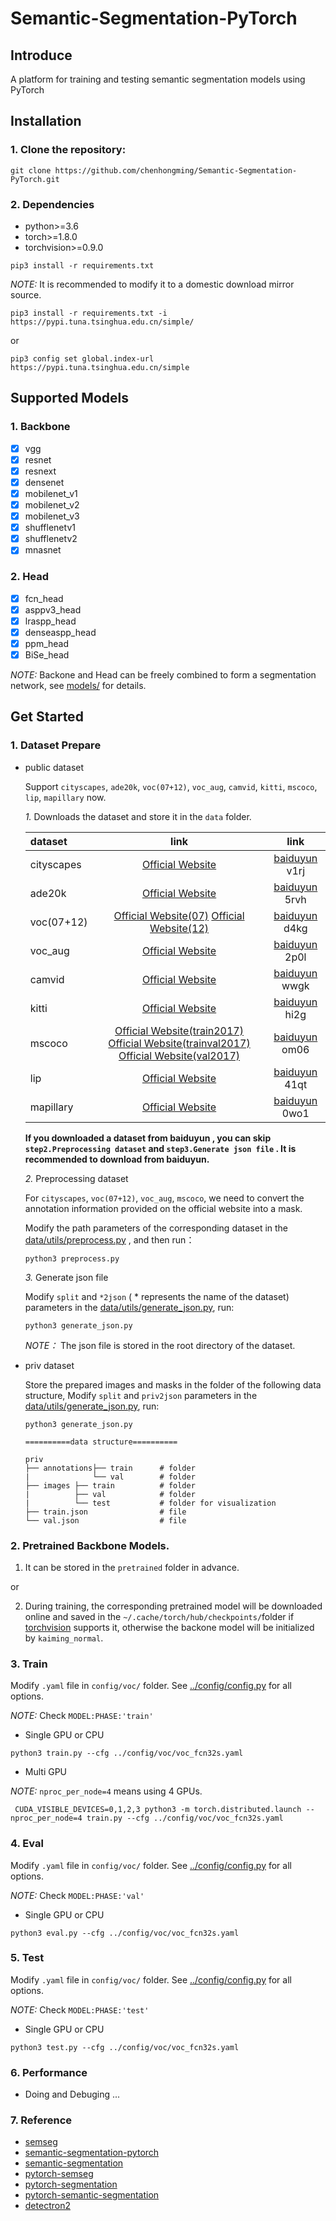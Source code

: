 # Semantic-Segmentation-PyTorch

## Introduce  
A platform for training and testing semantic segmentation models using PyTorch  
## Installation  
### 1. Clone the repository:  
```
git clone https://github.com/chenhongming/Semantic-Segmentation-PyTorch.git
```  
### 2. Dependencies  
* python>=3.6
* torch>=1.8.0
* torchvision>=0.9.0
```
pip3 install -r requirements.txt
```  
*NOTE:*
It is recommended to modify it to a domestic download mirror source.
```
pip3 install -r requirements.txt -i https://pypi.tuna.tsinghua.edu.cn/simple/
```  
or 
```
pip3 config set global.index-url https://pypi.tuna.tsinghua.edu.cn/simple
```  

## Supported Models

### 1. Backbone
- [x]  vgg
- [x]  resnet 
- [x]  resnext
- [x]  densenet 
- [x]  mobilenet_v1
- [x]  mobilenet_v2
- [x]  mobilenet_v3
- [x]  shufflenetv1
- [x]  shufflenetv2
- [x]  mnasnet 
### 2. Head
- [x] fcn_head
- [x] asppv3_head
- [x] lraspp_head
- [x] denseaspp_head
- [x] ppm_head
- [x] BiSe_head

*NOTE:*  Backone and Head can be freely combined to form a segmentation network, see [models/](https://github.com/chenhongming/Semantic-Segmentation-PyTorch/tree/master/models) for details.
## Get Started  

### 1. Dataset Prepare  

* public dataset  

  Support `cityscapes`, `ade20k`, `voc(07+12)`, `voc_aug`, `camvid`, `kitti`, `mscoco`, `lip`, `mapillary` now.  

  *1.* Downloads the dataset and store it in the `data` folder.

   |  dataset    |  link                 |  link                 | 
   | :-----------| :-------------------: | :-------------------: |  
   | cityscapes  | [Official Website](https://www.cityscapes-dataset.com/downloads/) |                       [baiduyun](https://pan.baidu.com/s/1c_1aZFY1TnwW-YYRB5cC3w)  v1rj |  
   | ade20k      | [Official Website](http://data.csail.mit.edu/places/ADEchallenge/ADEChallengeData2016.zip) |                                                       [baiduyun](https://pan.baidu.com/s/1hjeCzXutn6l7tNwrt38K9Q) 5rvh |  
   | voc(07+12)  | [Official Website(07)](http://host.robots.ox.ac.uk/pascal/VOC/voc2007/VOCtrainval_06-Nov-2007.tar) [Official Website(12)](http://host.robots.ox.ac.uk/pascal/VOC/voc2012/VOCtrainval_11-May-2012.tar)|                                             [baiduyun](https://pan.baidu.com/s/1eGVnir5Zk3GYo2dcC7aiTg) d4kg |  
   | voc_aug     | [Official Website](http://www.eecs.berkeley.edu/Research/Projects/CS/vision/grouping/semantic_contours/benchmark.tgz) |                                                                           [baiduyun](https://pan.baidu.com/s/1AOgs728a7sEA6KLaOXdPfA) 2p0l | 
   | camvid      | [Official Website](http://mi.eng.cam.ac.uk/research/projects/VideoRec/CamVid/#ClassLabels) |                                                            [baiduyun](https://pan.baidu.com/s/1g_AluPvJ36fPGkeznptDuA) wwgk |  
   | kitti       | [Official Website](http://www.cvlibs.net/datasets/kitti/eval_semseg.php?benchmark=semantics2015) |                                                        [baiduyun](https://pan.baidu.com/s/1uT0A0chXlfp8A5x2kX7XbA) hi2g |  
   | mscoco      | [Official Website(train2017)](http://images.cocodataset.org/zips/train2017.zip)            [Official Website(trainval2017)](http://images.cocodataset.org/annotations/annotations_trainval2017.zip)      [Official Website(val2017)](http://images.cocodataset.org/zips/val2017.zip)|                                           [baiduyun](https://pan.baidu.com/s/1VbV34N8h3uvkEvwVmk3B9A) om06 |  
   | lip         | [Official Website](http://hcp.sysu.edu.cn/lip) |                                          [baiduyun](https://pan.baidu.com/s/1aa2ykYrwhCxx8yl_UjJieQ) 41qt | 
   | mapillary   | [Official Website](https://www.mapillary.com/dataset/vistas) |                            [baiduyun](https://pan.baidu.com/s/1EI0IlZNWMjCgkwNjb9U36Q) 0wo1 |  
   
    **If you downloaded a dataset from baiduyun , you can skip `step2.Preprocessing dataset` and `step3.Generate json file` . It is recommended to download from baiduyun.**  
    
  *2.* Preprocessing dataset  
  
  For  `cityscapes`, `voc(07+12)`, `voc_aug`,  `mscoco`, we need to convert the annotation information provided on the official website into a mask.  
  
  Modify the path parameters of the corresponding dataset in the  [data/utils/preprocess.py](https://github.com/chenhongming/Semantic-Segmentation-PyTorch/blob/master/data/utils/preprocess.py) , and then run： 
  
  ```
  python3 preprocess.py
  ```
  *3.* Generate json file
  
  Modify `split` and  `*2json` ( * represents the name of the dataset) parameters in the [data/utils/generate_json.py](https://github.com/chenhongming/Semantic-Segmentation-PyTorch/blob/master/data/utils/generate_json.py), run:  
   
  ```
  python3 generate_json.py
  ```
  
  
  *NOTE：*  The json file is stored in the root directory of the dataset.
* priv dataset  

  Store the prepared images and masks in the folder of the following data structure, Modify `split` and  `priv2json` parameters in the [data/utils/generate_json.py](https://github.com/chenhongming/Semantic-Segmentation-PyTorch/blob/master/data/utils/generate_json.py), run:
  
  ```
  python3 generate_json.py
  ```
  

  ```
  ==========data structure==========
  
  priv
  ├── annotations├── train      # folder
  |              └── val        # folder 
  ├── images ├── train          # folder
  |          ├── val            # folder
  |          └── test           # folder for visualization
  ├── train.json                # file
  └── val.json                  # file
  ```

### 2. Pretrained Backbone Models. 

  1. It can be stored in the `pretrained` folder in advance.

  or

  2. During training, the corresponding pretrained model will be downloaded online and saved in the `~/.cache/torch/hub/checkpoints/`folder if [torchvision](https://pytorch.org/vision/stable/models.html#classification) supports it, otherwise the backone model will be initialized by `kaiming_normal`.  
  
  ### 3. Train
  
   Modify `.yaml` file in  `config/voc/` folder. See [../config/config.py](https://github.com/chenhongming/Semantic-Segmentation-PyTorch/tree/master/config/config.py) for all options.  
   
   *NOTE:*  Check  `MODEL:PHASE:'train'`
   
   * Single GPU or CPU 
   ```
   python3 train.py --cfg ../config/voc/voc_fcn32s.yaml 
   ```
  
   * Multi GPU

  *NOTE:* `nproc_per_node=4` means using 4 GPUs.
  ```
   CUDA_VISIBLE_DEVICES=0,1,2,3 python3 -m torch.distributed.launch --nproc_per_node=4 train.py --cfg ../config/voc/voc_fcn32s.yaml  
   ```
   
   ### 4. Eval
  
   Modify `.yaml` file in  `config/voc/` folder. See [../config/config.py](https://github.com/chenhongming/Semantic-Segmentation-PyTorch/tree/master/config/config.py) for all options.  
   
   *NOTE:*  Check  `MODEL:PHASE:'val'`
   
  * Single GPU or CPU 
   ```
   python3 eval.py --cfg ../config/voc/voc_fcn32s.yaml
   ```
   
   ### 5. Test
  
   Modify `.yaml` file in  `config/voc/` folder. See [../config/config.py](https://github.com/chenhongming/Semantic-Segmentation-PyTorch/tree/master/config/config.py) for all options.  

   
   *NOTE:*  Check  `MODEL:PHASE:'test'`
   
   * Single GPU or CPU 
   ```
   python3 test.py --cfg ../config/voc/voc_fcn32s.yaml 
   ```
   
   ### 6. Performance

   * Doing and Debuging ...  

   ### 7. Reference 
   
   * [semseg](https://github.com/hszhao/semseg)
   * [semantic-segmentation-pytorch](https://github.com/CSAILVision/semantic-segmentation-pytorch)
   * [semantic-segmentation](https://github.com/NVIDIA/semantic-segmentation)
   * [pytorch-semseg](https://github.com/meetshah1995/pytorch-semseg)
   * [pytorch-segmentation](https://github.com/nyoki-mtl/pytorch-segmentation)
   * [pytorch-semantic-segmentation](https://github.com/zijundeng/pytorch-semantic-segmentation)
   * [detectron2](https://github.com/facebookresearch/detectron2)